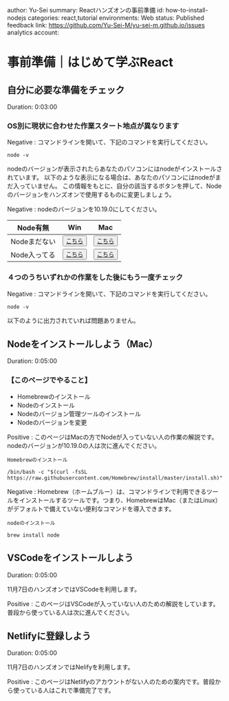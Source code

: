 author: Yu-Sei
summary: Reactハンズオンの事前準備
id: how-to-install-nodejs
categories: react,tutorial
environments: Web
status: Published
feedback link: https://github.com/Yu-Sei-M/yu-sei-m.github.io/issues
analytics account:

# 事前準備｜はじめて学ぶReact

## 自分に必要な準備をチェック
Duration: 0:03:00

### OS別に現状に合わせた作業スタート地点が異なります

Negative
: コマンドラインを開いて、下記のコマンドを実行してください。

```console
node -v
```

nodeのバージョンが表示されたらあなたのパソコンにはnodeがインストールされています。
以下のような表示になる場合は、あなたのパソコンにはnodeがまだ入っていません。
この情報をもとに、自分の該当するボタンを押して、Nodeのバージョンをハンズオンで使用するものに変更しましょう。

Negative
: nodeのバージョンを10.19.0にしてください。

| Node有無 | Win | Mac |
| ---------- | ---- | ------ |
| Nodeまだない | <button>[こちら](https://techfun.cc/javascript/nodejs.html)</button> | <button>[こちら](https://yu-sei-m.github.io/how-to-install-nodejs/#1)</button> |
| Node入ってる | <button>[こちら](https://qiita.com/satoyan419/items/56e0b5f35912b9374305)</button> | <button>[こちら](https://qiita.com/bigplants/items/2d75bf552e0da4a7e822)</button> |

### ４つのうちいずれかの作業をした後にもう一度チェック

Negative
: コマンドラインを開いて、下記のコマンドを実行してください。

```console
node -v
```

以下のように出力されていれば問題ありません。

## Nodeをインストールしよう（Mac）
Duration: 0:05:00

### 【このページでやること】
- Homebrewのインストール
- Nodeのインストール
- Nodeのバージョン管理ツールのインストール
- Nodeのバージョンを変更

Positive
: このページはMacの方でNodeが入っていない人の作業の解説です。nodeのバージョンが10.19.0の人は次に進んでください。

`Homebrewのインストール`
```console
/bin/bash -c "$(curl -fsSL https://raw.githubusercontent.com/Homebrew/install/master/install.sh)"
```

Negative
: Homebrew（ホームブルー）は、コマンドラインで利用できるツールをインストールするツールです。つまり、HomebrewはMac（またはLinux）がデフォルトで備えていない便利なコマンドを導入できます。

`nodeのインストール`
```console
brew install node
```

## VSCodeをインストールしよう
Duration: 0:05:00

11月7日のハンズオンではVSCodeを利用します。

Positive
: このページはVSCodeが入っていない人のための解説をしています。普段から使っている人は次に進んでください。


## Netlifyに登録しよう
Duration: 0:05:00

11月7日のハンズオンではNelifyを利用します。

Positive
: このページはNetlifyのアカウントがない人のための案内です。普段から使っている人はこれで準備完了です。
